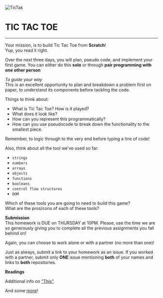 ![TicTak](http://tshirtgroove.com/wp-content/uploads/2010/05/think-outside-the-box-tic-tac-toe-tshirt1.jpg)
# TIC TAC TOE
--------
Your mission, is to build Tic Tac Toe from **Scratch**!</br>
Yup, you read it right.</br>

Over the next three days, you will plan, pseudo code, and implement your first game. You can either do this **solo** or through **pair programming with one other person**</br>

_To guide your way_ </br>
This is an excellent opportunity to plan and breakdown a problem first on paper, to understand its components before tackling the code.

Things to think about: </br>
- What is Tic Tac Toe? How is it played?
- What does it look like?
- How can you represent this programmatically?
- How can you use pseudocode to break down the functionality to the smallest piece.

Remember, to logic through to the very end before typing a line of code! </br>

Also, think about all the tool we've used so far:</br>
- `strings`
- `numbers`
- `arrays`
- `objects`
- `functions`
- `booleans`
- `control flow structures`
- `DOM`

Which of these tools you are going to need to build this game? </br>
What are the pros/cons of each of these tools? </br>

**Submission**</br>
This homework is DUE on THURSDAY at 10PM. Please, use the time we are so generously giving you to complete all the previous assignments you fall behind on!

Again, you can choose to work alone or with a partner (no more than one)!

Just as always, submit a link to your homework as an issue. If you worked with a partner, submit only **ONE** issue mentioning **both** of your names and links to **both** repositories.

**Readings**</br>

Additional info on <a href="https://developer.mozilla.org/en-US/docs/Web/JavaScript/Reference/Operators/this">"This"</a>.

And some <a href="https://rainsoft.io/gentle-explanation-of-this-in-javascript/">more</a>!
